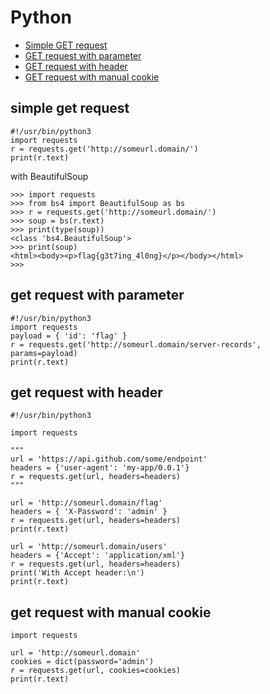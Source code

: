 # Python

- [Simple GET request](#simple-get-request)
- [GET request with parameter](#get-request-with-parameter)
- [GET request with header](#get-request-with-header)
- [GET request with manual cookie](#get-request-with-manual-cookie)


## simple get request

```
#!/usr/bin/python3
import requests
r = requests.get('http://someurl.domain/')
print(r.text)
```

with BeautifulSoup

```
>>> import requests
>>> from bs4 import BeautifulSoup as bs
>>> r = requests.get('http://someurl.domain/')
>>> soup = bs(r.text)
>>> print(type(soup))
<class 'bs4.BeautifulSoup'>
>>> print(soup)
<html><body><p>flag{g3t7ing_4l0ng}</p></body></html>
>>>
```

## get request with parameter

```
#!/usr/bin/python3
import requests
payload = { 'id': 'flag' }
r = requests.get('http://someurl.domain/server-records', params=payload)
print(r.text)
```

## get request with header

```
#!/usr/bin/python3

import requests

"""
url = 'https://api.github.com/some/endpoint'
headers = {'user-agent': 'my-app/0.0.1'}
r = requests.get(url, headers=headers)
"""

url = 'http://someurl.domain/flag'
headers = { 'X-Password': 'admin' }
r = requests.get(url, headers=headers)
print(r.text)
```

```
url = 'http://someurl.domain/users'
headers = {'Accept': 'application/xml'}
r = requests.get(url, headers=headers)
print('With Accept header:\n')
print(r.text)
```

## get request with manual cookie

```
import requests

url = 'http://someurl.domain'
cookies = dict(password='admin')
r = requests.get(url, cookies=cookies)
print(r.text)
```

